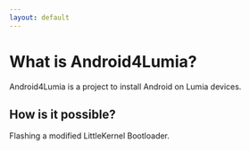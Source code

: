 ```yaml
---
layout: default
---
```


# What is Android4Lumia?

Android4Lumia is a project to install Android on Lumia devices.

## How is it possible?

Flashing a modified LittleKernel Bootloader.
